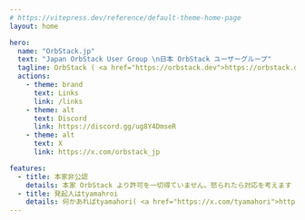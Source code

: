 ```yaml
---
# https://vitepress.dev/reference/default-theme-home-page
layout: home

hero:
  name: "OrbStack.jp"
  text: "Japan OrbStack User Group \n日本 OrbStack ユーザーグループ"
  tagline: OrbStack ( <a href="https://orbstack.dev">https://orbstack.dev</a> ) を応援し、活用するグループです。
  actions:
    - theme: brand
      text: Links
      link: /links
    - theme: alt
      text: Discord
      link: https://discord.gg/ug8Y4DmseR
    - theme: alt
      text: X
      link: https://x.com/orbstack_jp

features:
  - title: 本家非公認
    details: 本家 OrbStack より許可を一切得ていません。怒られたら対応を考えます
  - title: 発起人はtyamahroi
    details: 何かあればtyamahori( <a href="https://x.com/tyamahori">https://x.com/tyamahori</a> )まで連絡ください
---
```


